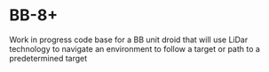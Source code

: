 # BB-8+
Work in progress code base for a BB unit droid that will use LiDar technology to navigate an environment to follow a target or path to a predetermined target
